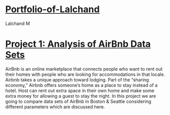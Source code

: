 # [Portfolio-of-Lalchand](https://lalchand-m.github.io/Portfolio-for-Data-Science/)
Lalchand M

# [Project 1: Analysis of AirBnb Data Sets](https://lalchand-m.github.io/Analysis-of-Boston-and-Seattle-AirBnb-Data/)

AirBnb is an online marketplace that connects people who want to rent out their homes with people who are looking for accommodations in that locale. Airbnb takes a unique approach toward lodging. Part of the “sharing economy,” Airbnb offers someone’s home as a place to stay instead of a hotel. Host can rent out extra space in their own home and make some extra money for allowing a guest to stay the night. In this project we are going to compare data sets of AirBnb in Boston & Seattle considering different parameters which are discussed here.

